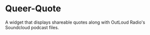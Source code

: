Queer-Quote
===========

A widget that displays shareable quotes along with OutLoud Radio's Soundcloud podcast files.
